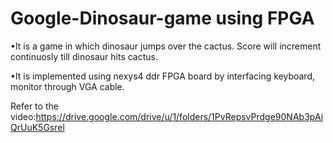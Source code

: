 # Google-Dinosaur-game using FPGA

•It is a game in which dinosaur jumps over the cactus. Score will increment continuosly till dinosaur hits cactus. 

•It is implemented using nexys4 ddr FPGA board by interfacing keyboard, monitor through VGA cable.

Refer to the video:https://drive.google.com/drive/u/1/folders/1PvRepsvPrdge90NAb3pAiQrUuK5Gsrel
